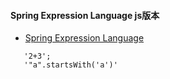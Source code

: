 #### Spring Expression Language js版本
- [Spring Expression Language](http://docs.spring.io/spring/docs/current/spring-framework-reference/html/expressions.html)

```
   '2+3';
   '"a".startsWith('a')'
   
```
